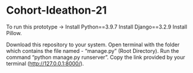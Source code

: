 # Cohort-Ideathon-21
<!-- Checking ---  -->
To run this prototype →
Install Python==3.9.7
Install Django==3.2.9
Install Pillow.

Download this repository to your system.
Open terminal with the folder which contains the file named - “manage.py” (Root Directory).
Run the command “python manage.py runserver”.
Copy the link provided by your terminal (http://127.0.0.1:8000/).
